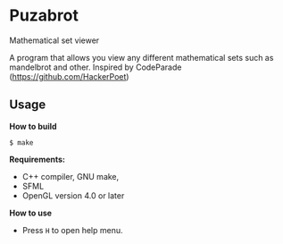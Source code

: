 # Puzabrot
Mathematical set viewer

A program that allows you view any different mathematical sets such as mandelbrot and other.
Inspired by CodeParade (https://github.com/HackerPoet)

## Usage

**How to build**

```console
$ make
```
**Requirements:**

- C++ compiler, GNU make,
- SFML
- OpenGL version 4.0 or later

**How to use**

- Press `H` to open help menu.
